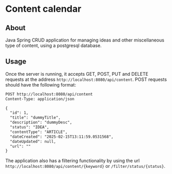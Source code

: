 # Content calendar
## About
Java Spring CRUD application for managing ideas and other miscellaneous type of content, using a postgresql database. 

## Usage
Once the server is running, it accepts GET, POST, PUT and DELETE requests at the address `http://localhost:8080/api/content`. POST requests should have the following format:
```html
POST http://localhost:8080/api/content
Content-Type: application/json

{
  "id": 1,
  "title": "dummyTitle",
  "description": "dummyDesc",
  "status": "IDEA",
  "contentType": "ARTICLE",
  "dateCreated": "2025-02-15T13:11:59.0531568",
  "dateUpdated": null,
  "url": ""
}
```
The application also has a filtering functionality by using the url `http://localhost:8080/api/content/{keyword}` or `/filter/status/{status}`.
